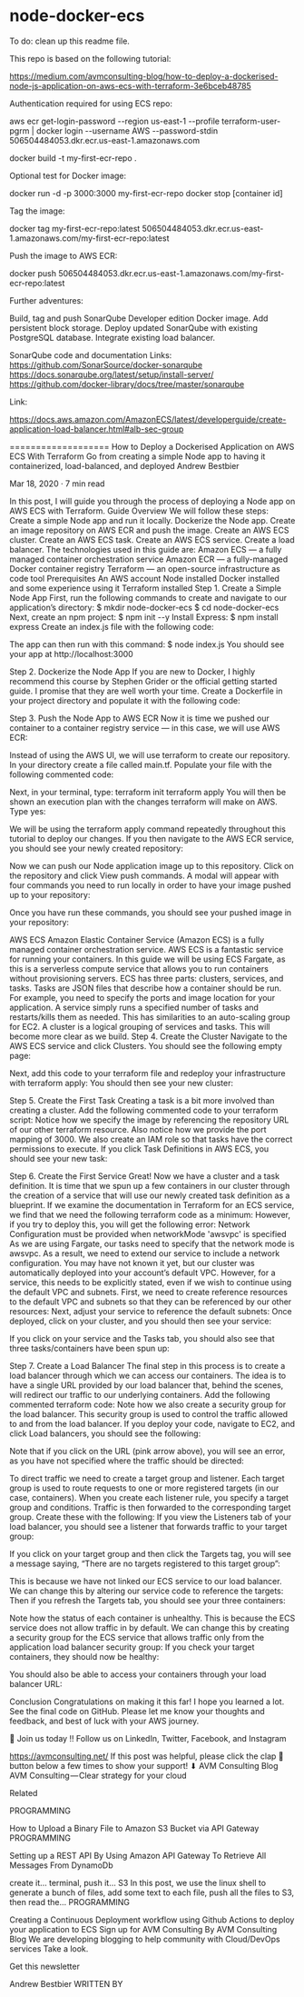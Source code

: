 # node-docker-ecs

To do: clean up this readme file.

This repo is based on the following tutorial:

https://medium.com/avmconsulting-blog/how-to-deploy-a-dockerised-node-js-application-on-aws-ecs-with-terraform-3e6bceb48785

Authentication required for using ECS repo:

aws ecr get-login-password --region us-east-1 --profile terraform-user-pgrm | docker login --username AWS --password-stdin 506504484053.dkr.ecr.us-east-1.amazonaws.com

docker build -t my-first-ecr-repo .

Optional test for Docker image:

docker run -d -p 3000:3000 my-first-ecr-repo
docker stop [container id]

Tag the image:

docker tag my-first-ecr-repo:latest 506504484053.dkr.ecr.us-east-1.amazonaws.com/my-first-ecr-repo:latest

Push the image to AWS ECR:

docker push 506504484053.dkr.ecr.us-east-1.amazonaws.com/my-first-ecr-repo:latest

Further adventures:

Build, tag and push SonarQube Developer edition Docker image.
Add persistent block storage.
Deploy updated SonarQube with existing PostgreSQL database.
Integrate existing load balancer.

SonarQube code and documentation Links:
https://github.com/SonarSource/docker-sonarqube
https://docs.sonarqube.org/latest/setup/install-server/
https://github.com/docker-library/docs/tree/master/sonarqube





Link:

https://docs.aws.amazon.com/AmazonECS/latest/developerguide/create-application-load-balancer.html#alb-sec-group


===================
How to Deploy a Dockerised Application on AWS ECS With Terraform
Go from creating a simple Node app to having it containerized, load-balanced, and deployed
Andrew Bestbier

Mar 18, 2020 · 7 min read

In this post, I will guide you through the process of deploying a Node app on AWS ECS with Terraform.
Guide Overview
We will follow these steps:
Create a simple Node app and run it locally.
Dockerize the Node app.
Create an image repository on AWS ECR and push the image.
Create an AWS ECS cluster.
Create an AWS ECS task.
Create an AWS ECS service.
Create a load balancer.
The technologies used in this guide are:
Amazon ECS — a fully managed container orchestration service
Amazon ECR — a fully-managed Docker container registry
Terraform — an open-source infrastructure as code tool
Prerequisites
An AWS account
Node installed
Docker installed and some experience using it
Terraform installed
Step 1. Create a Simple Node App
First, run the following commands to create and navigate to our application’s directory:
$ mkdir node-docker-ecs
$ cd node-docker-ecs
Next, create an npm project:
$ npm init --y
Install Express:
$ npm install express
Create an index.js file with the following code:

The app can then run with this command:
$ node index.js
You should see your app at http://localhost:3000

Step 2. Dockerize the Node App
If you are new to Docker, I highly recommend this course by Stephen Grider or the official getting started guide. I promise that they are well worth your time.
Create a Dockerfile in your project directory and populate it with the following code:

Step 3. Push the Node App to AWS ECR
Now it is time we pushed our container to a container registry service — in this case, we will use AWS ECR:

Instead of using the AWS UI, we will use terraform to create our repository. In your directory create a file called main.tf. Populate your file with the following commented code:

Next, in your terminal, type:
terraform init
terraform apply
You will then be shown an execution plan with the changes terraform will make on AWS. Type yes:

We will be using the terraform apply command repeatedly throughout this tutorial to deploy our changes. If you then navigate to the AWS ECR service, you should see your newly created repository:

Now we can push our Node application image up to this repository. Click on the repository and click View push commands. A modal will appear with four commands you need to run locally in order to have your image pushed up to your repository:

Once you have run these commands, you should see your pushed image in your repository:

AWS ECS
Amazon Elastic Container Service (Amazon ECS) is a fully managed container orchestration service. AWS ECS is a fantastic service for running your containers. In this guide we will be using ECS Fargate, as this is a serverless compute service that allows you to run containers without provisioning servers.
ECS has three parts: clusters, services, and tasks.
Tasks are JSON files that describe how a container should be run. For example, you need to specify the ports and image location for your application. A service simply runs a specified number of tasks and restarts/kills them as needed. This has similarities to an auto-scaling group for EC2. A cluster is a logical grouping of services and tasks. This will become more clear as we build.
Step 4. Create the Cluster
Navigate to the AWS ECS service and click Clusters. You should see the following empty page:

Next, add this code to your terraform file and redeploy your infrastructure with terraform apply:
You should then see your new cluster:

Step 5. Create the First Task
Creating a task is a bit more involved than creating a cluster. Add the following commented code to your terraform script:
Notice how we specify the image by referencing the repository URL of our other terraform resource. Also notice how we provide the port mapping of 3000. We also create an IAM role so that tasks have the correct permissions to execute. If you click Task Definitions in AWS ECS, you should see your new task:

Step 6. Create the First Service
Great! Now we have a cluster and a task definition. It is time that we spun up a few containers in our cluster through the creation of a service that will use our newly created task definition as a blueprint. If we examine the documentation in Terraform for an ECS service, we find that we need the following terraform code as a minimum:
However, if you try to deploy this, you will get the following error:
Network Configuration must be provided when networkMode 'awsvpc' is specified
As we are using Fargate, our tasks need to specify that the network mode is awsvpc. As a result, we need to extend our service to include a network configuration. You may have not known it yet, but our cluster was automatically deployed into your account’s default VPC. However, for a service, this needs to be explicitly stated, even if we wish to continue using the default VPC and subnets. First, we need to create reference resources to the default VPC and subnets so that they can be referenced by our other resources:
Next, adjust your service to reference the default subnets:
Once deployed, click on your cluster, and you should then see your service:

If you click on your service and the Tasks tab, you should also see that three tasks/containers have been spun up:

Step 7. Create a Load Balancer
The final step in this process is to create a load balancer through which we can access our containers. The idea is to have a single URL provided by our load balancer that, behind the scenes, will redirect our traffic to our underlying containers. Add the following commented terraform code:
Note how we also create a security group for the load balancer. This security group is used to control the traffic allowed to and from the load balancer. If you deploy your code, navigate to EC2, and click Load balancers, you should see the following:

Note that if you click on the URL (pink arrow above), you will see an error, as you have not specified where the traffic should be directed:

To direct traffic we need to create a target group and listener. Each target group is used to route requests to one or more registered targets (in our case, containers). When you create each listener rule, you specify a target group and conditions. Traffic is then forwarded to the corresponding target group. Create these with the following:
If you view the Listeners tab of your load balancer, you should see a listener that forwards traffic to your target group:

If you click on your target group and then click the Targets tag, you will see a message saying, “There are no targets registered to this target group”:

This is because we have not linked our ECS service to our load balancer. We can change this by altering our service code to reference the targets:
Then if you refresh the Targets tab, you should see your three containers:

Note how the status of each container is unhealthy. This is because the ECS service does not allow traffic in by default. We can change this by creating a security group for the ECS service that allows traffic only from the application load balancer security group:
If you check your target containers, they should now be healthy:

You should also be able to access your containers through your load balancer URL:

Conclusion
Congratulations on making it this far! I hope you learned a lot. See the final code on GitHub. Please let me know your thoughts and feedback, and best of luck with your AWS journey.

👋 Join us today !!
️Follow us on LinkedIn, Twitter, Facebook, and Instagram

https://avmconsulting.net/
If this post was helpful, please click the clap 👏 button below a few times to show your support! ⬇
AVM Consulting Blog
AVM Consulting — Clear strategy for your cloud

Related

PROGRAMMING

How to Upload a Binary File to Amazon S3 Bucket via API Gateway
PROGRAMMING


Setting up a REST API By Using Amazon API Gateway To Retrieve All Messages From DynamoDb

create it… terminal, push it… S3
In this post, we use the linux shell to generate a bunch of files, add some text to each file, push all the files to S3, then read the…
PROGRAMMING

Creating a Continuous Deployment workflow using Github Actions to deploy your application to ECS
Sign up for AVM Consulting
By AVM Consulting Blog
We are developing blogging to help community with Cloud/DevOps services Take a look.

Get this newsletter

Andrew Bestbier
WRITTEN BY
